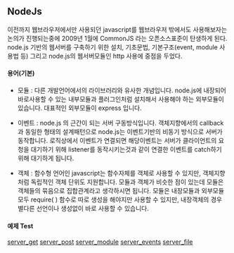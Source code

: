 ## NodeJs
이전까지 웹브라우저에서만 사용되던 javascript를 웹브라우저 밖에서도 사용해보자는 논의가 진행되는중에 2009년 1월에 CommonJS 라는 오픈소스표준이 탄생하게 된다.
node.js 기반의 웹서버를 구축하기 위한 설치, 기초문법, 기본구조(event, module 사용법 등) 그리고 node.js의 웹서버모듈인 http 사용에 중점을 두었다.

#### 용어(기본)

* 모듈 : 다른 개발언어에서의 라이브러리와 유사한 개념입니다. node.js에 내장되어 바로사용할 수 있는 내부모듈과 플러그인처럼 설치해서 사용해야 하는 외부모듈이 있습니다. 대표적인 외부모듈이 express 입니다.

* 이벤트 : node.js 의 근간이 되는 서버 구동방식입니다. 객체지향에서의 callback 과 동일한 형태의 설계패턴으로 node.js는 이벤트기반의 비동기 방식으로 서버가 동작합니다. 로직상에서 이벤트가 연결되면 해당이벤트는 서버가 클라이언트의 요청을 대기하기 위해 listener를 동작시키는것과 같이 연결한 이벤트를 catch하기 위해 대기하게 됩니다.

* 객체 : 함수형 언어인 javascript는 함수자체를 객체로 사용할 수 있지만, 객체지향처럼 독립적인 객체 단위도 지원합니다. 모듈과 객체가 비슷한 점이 있는데 모듈은 객체들의 묶음으로 집합관계라고 생각하시면 됩니다. 모듈은 내장모듈과 외부모듈 모두 require( ) 함수로 따로 생성을 해야지만 사용할 수 있지만, 내장객체의 경우 별다른 선언이나 생성없이 바로 사용할 수 있습니다.

#### 예제 Test
[server_get](https://github.com/ssongmo/NodeJsBasic/blob/master/nodejs_server_get.md)
[server_post](https://github.com/ssongmo/NodeJsBasic/blob/master/nodejs_server_post.md)
[server_module](https://github.com/ssongmo/NodeJsBasic/blob/master/nodejs_server_module.md)
[server_events](https://github.com/ssongmo/NodeJsBasic/blob/master/nodejs_server_events.md)
[server_file](https://github.com/ssongmo/NodeJsBasic/blob/master/nodejs_server_file.md)
